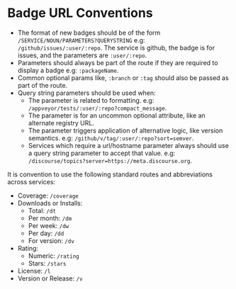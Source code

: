 # Badge URL Conventions

- The format of new badges should be of the form `/SERVICE/NOUN/PARAMETERS?QUERYSTRING` e.g:
  `/github/issues/:user/:repo`. The service is github, the
  badge is for issues, and the parameters are `:user/:repo`.
- Parameters should always be part of the route if they are required to display a badge e.g: `:packageName`.
- Common optional params like, `:branch` or `:tag` should also be passed as part of the route.
- Query string parameters should be used when:
  - The parameter is related to formatting. e.g: `/appveyor/tests/:user/:repo?compact_message`.
  - The parameter is for an uncommon optional attribute, like an alternate registry URL.
  - The parameter triggers application of alternative logic, like version semantics. e.g: `/github/v/tag/:user/:repo?sort=semver`.
  - Services which require a url/hostname parameter always should use a query string parameter to accept that value. e.g: `/discourse/topics?server=https://meta.discourse.org`.

It is convention to use the following standard routes and abbreviations across services:

- Coverage: `/coverage`
- Downloads or Installs:
  - Total: `/dt`
  - Per month: `/dm`
  - Per week: `/dw`
  - Per day: `/dd`
  - For version: `/dv`
- Rating:
  - Numeric: `/rating`
  - Stars: `/stars`
- License: `/l`
- Version or Release: `/v`
